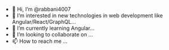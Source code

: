 - 👋 Hi, I’m @rabbani4007
- 👀 I’m interested in new technologies in web development like Angular/React/GraphQL...
- 🌱 I’m currently learning Angular...
- 💞️ I’m looking to collaborate on ...
- 📫 How to reach me ...

<!---
rabbani4007/rabbani4007 is a ✨ special ✨ repository because its `README.md` (this file) appears on your GitHub profile.
You can click the Preview link to take a look at your changes.
--->
